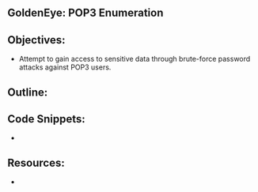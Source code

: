 GoldenEye: POP3 Enumeration
----------------------------------------------------------------

Objectives:
----------------------------------------------------------------
+ Attempt to gain access to sensitive data through brute-force password attacks against POP3 users.

Outline:
----------------------------------------------------------------


Code Snippets:
----------------------------------------------------------------
+ 

Resources:
----------------------------------------------------------------
+ 

